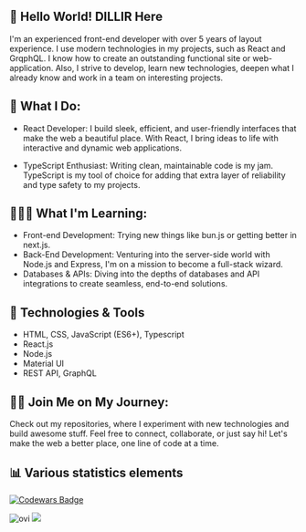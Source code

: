 ## 👋 Hello World! DILLIR Here 

I'm an experienced front-end developer with over 5 years of layout experience. I use modern technologies in my projects, such as React and GrqphQL. I know how to create an outstanding functional site or web-application. Also, I strive to develop, learn new technologies, deepen what I already know
and work in a team on interesting projects.

## 🎨 What I Do:

- React Developer: I build sleek, efficient, and user-friendly interfaces that make the web a beautiful place. With React, I bring ideas to life with interactive and dynamic web applications.

- TypeScript Enthusiast: Writing clean, maintainable code is my jam. TypeScript is my tool of choice for adding that extra layer of reliability and type safety to my projects.

## 👨🏻‍🎓 What I'm Learning:

- Front-end Development: Trying new things like bun.js or getting better in next.js.
- Back-End Development: Venturing into the server-side world with Node.js and Express, I'm on a mission to become a full-stack wizard.
- Databases & APIs: Diving into the depths of databases and API integrations to create seamless, end-to-end solutions.

## 🔧 Technologies & Tools

- HTML, CSS, JavaScript (ES6+), Typescript
- React.js
- Node.js
- Material UI
- REST API, GraphQL

## 👨‍💻 Join Me on My Journey:
Check out my repositories, where I experiment with new technologies and build awesome stuff. Feel free to connect, collaborate, or just say hi! Let's make the web a better place, one line of code at a time.

## 📊 Various statistics elements

[![Codewars Badge](https://www.codewars.com/users/DILLIR/badges/large)](https://www.codewars.com/users/DILLIR)

<img src="https://github-readme-stats.vercel.app/api/top-langs?username=dillir&show_icons=true&locale=en&layout=compact&theme=chartreuse-dark" alt="ovi" />
<img src="https://github-readme-streak-stats.herokuapp.com/?user=DILLIR&theme=tokyonight&hide_border=false"/>
